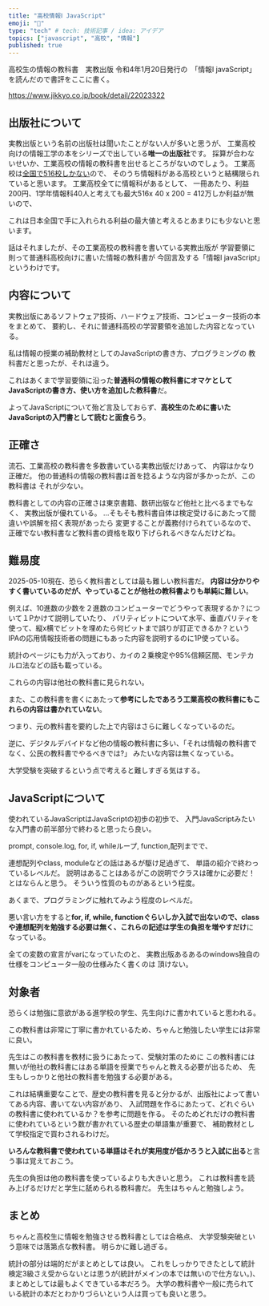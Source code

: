 ```yaml
---
title: "高校情報Ⅰ JavaScript"
emoji: "📘"
type: "tech" # tech: 技術記事 / idea: アイデア
topics: ["javascript", "高校", "情報"]
published: true
---
```


高校生の情報の教科書　実教出版 令和4年1月20日発行の　「情報Ⅰ javaScript」
を読んだので書評をここに書く。

https://www.jikkyo.co.jp/book/detail/22023322

## 出版社について

実教出版という名前の出版社は聞いたことがない人が多いと思うが、
工業高校向けの情報工学の本をシリーズで出している**唯一の出版社**です。
採算が合わないせいか、工業高校の情報の教科書を出せるところがないのでしょう。
工業高校は[全国で516校しかない](https://www.mext.go.jp/a_menu/shotou/shinkou/genjyo/021201.htm)ので、
そのうち情報科がある高校というと結構限られていると思います。
工業高校全てに情報科があるとして、
一冊あたり、利益200円、1学年情報科40人と考えても最大516x 40 x 200 = 412万しか利益が無いので、

これは日本全国で手に入れられる利益の最大値と考えるとあまりにも少ないと思います。

話はそれましたが、その工業高校の教科書を書いている実教出版が
学習要領に則って普通科高校向けに書いた情報の教科書が
今回言及する「情報Ⅰ javaScript」というわけです。

## 内容について

実教出版にあるソフトウェア技術、ハードウェア技術、コンピューター技術の本をまとめて、
要約し、それに普通科高校の学習要領を追加した内容となっている。

私は情報の授業の補助教材としてのJavaScriptの書き方、プログラミングの
教科書だと思ったが、それは違う。

これはあくまで学習要領に沿った**普通科の情報の教科書にオマケとしてJavaScriptの書き方、使い方を追加した教科書**だ。

よってJavaScriptについて殆ど言及しておらず、**高校生のために書いたJavaScriptの入門書として読むと面食らう**。

## 正確さ

流石、工業高校の教科書を多数書いている実教出版だけあって、
内容はかなり正確だ。
他の普通科の情報の教科書は首を捻るような内容が多かったが、この教科書は
それが少ない。

教科書としての内容の正確さは東京書籍、数研出版など他社と比べるまでもなく、
実教出版が優れている。
...そもそも教科書自体は検定受けるにあたって間違いや誤解を招く表現があったら
変更することが義務付けられているなので、正確でない教科書など教科書の資格を取り下げられるべきなんだけどね。

## 難易度

2025-05-10現在、恐らく教科書としては最も難しい教科書だ。
**内容は分かりやすく書いているのだが、やっていることが他社の教科書よりも単純に難しい**。

例えば、10進数の少数を２進数のコンピューターでどうやって表現するか？について１Pかけて説明していたり、
パリティビットについて水平、垂直パリティを使って、縦x横でビットを埋めたら何ビットまで誤りが訂正できるか？という
IPAの応用情報技術者の問題にもあった内容を説明するのに1P使っている。

統計のページにも力が入っており、カイの２乗検定や95%信頼区間、モンテカルロ法などの話も載っている。

これらの内容は他社の教科書に見られない。

また、この教科書を書くにあたって**参考にしたであろう工業高校の教科書にもこれらの内容は書かれていない**。

つまり、元の教科書を要約した上で内容はさらに難しくなっているのだ。

逆に、デジタルデバイドなど他の情報の教科書に多い、「それは情報の教科書でなく、公民の教科書でやるべきでは?」
みたいな内容は無くなっている。

大学受験を突破するという点で考えると難しすぎる気はする。

## JavaScriptについて

使われているJavaScriptはJavaScriptの初歩の初歩で、
入門JavaScriptみたいな入門書の前半部分で終わると思ったら良い。

prompt, console.log, for, if, whileループ, function,配列までで、

連想配列やclass, moduleなどの話はあるが駆け足過ぎて、
単語の紹介で終わっているレベルだ。
説明はあることはあるがこの説明でクラスは確かに必要だ！とはならんと思う。
そういう性質のものがあるという程度。

あくまで、プログラミングに触れてみよう程度のレベルだ。

悪い言い方をすると**for, if, while, functionぐらいしか入試で出ないので、classや連想配列を勉強する必要は無く、これらの記述は学生の負担を増やすだけ**に
なっている。

全ての変数の宣言がvarになっていたのと、
実教出版あるあるのwindows独自の仕様をコンピュータ一般の仕様みたく書くのは
頂けない。

## 対象者

恐らくは勉強に意欲がある進学校の学生、先生向けに書かれていると思われる。

この教科書は非常に丁寧に書かれているため、ちゃんと勉強したい学生には非常に良い。

先生はこの教科書を教材に扱うにあたって、受験対策のために
この教科書には無いが他社の教科書にはある単語を授業でちゃんと教える必要が出るため、
先生もしっかりと他社の教科書を勉強する必要がある。

これは結構重要なことで、歴史の教科書を見ると分かるが、出版社によって書いてある内容、書いてない内容があり、
入試問題を作るにあたって、どれぐらいの教科書に使われているか？を参考に問題を作る。
そのためどれだけの教科書に使われているという数が書かれている歴史の単語集が重要で、
補助教材として学校指定で買わされるわけだ。

**いろんな教科書で使われている単語はそれが実用度が低かろうと入試に出る**と言う事は覚えておこう。

先生の負担は他の教科書を使っているよりも大きいと思う。
これは教科書を読み上げるだけだと学生に舐められる教科書だ。
先生はちゃんと勉強しよう。

## まとめ

ちゃんと高校生に情報を勉強させる教科書としては合格点、
大学受験突破という意味では落第点な教科書。
明らかに難し過ぎる。

統計の部分は端的だがまとめとしては良い。
これをしっかりできたとして統計検定3級さえ受からないとは思うが(統計がメインの本では無いので仕方ない。)、
まとめとしては最もよくできている本だろう。
大学の教科書や一般に売られている統計の本だとわかりづらいという人は買っても良いと思う。
